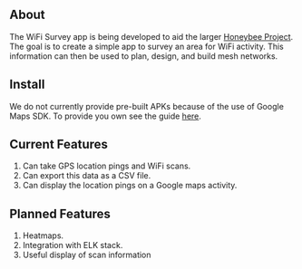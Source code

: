 ## About
The WiFi Survey app is being developed to aid the larger [Honeybee Project](https://hnyb.app). The goal is to create a simple app to survey an area for WiFi activity. This information can then be used to plan, design, and build mesh networks.

## Install
We do not currently provide pre-built APKs because of the use of Google Maps SDK. To provide you own see the guide [here](https://developers.google.com/maps/documentation/android-sdk/get-api-key).

## Current Features
1) Can take GPS location pings and WiFi scans. 
2) Can export this data as a CSV file.
3) Can display the location pings on a Google maps activity.

## Planned Features
1) Heatmaps.
2) Integration with ELK stack.
3) Useful display of scan information